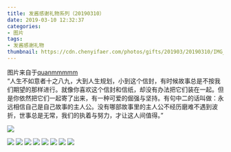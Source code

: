 ```yaml
---
title: 发酱感谢礼物系列（20190310）
date: 2019-03-10 12:32:37
categories:
- 图片
tags:
- 发酱感谢礼物
thumbnail: https://cdn.chenyifaer.com/photos/gifts/201903/20190310/IMG_5751.JPG
---
```


图片来自于<a href="https://weibo.com/p/1005051720171447" target="_blank">quanmmmmm</a><br/>“人生不如意者十之八九，大到人生规划，小到这个信封，有时候故事总是不按我们期望的那样进行。就像你喜欢这个信封和信纸，却没有办法把它们装在一起。但是你依然把它们一起寄了出来，有一种可爱的倔强与坚持。有句中二的话叫做：永远相信自己是自己故事的主人公。没有哪部故事里的主人公不经历磨难不遇到波折，世事总是无常，我们的执着与努力，才让这人间值得。”

![](https://cdn.chenyifaer.com/photos/gifts/201903/20190310/IMG_5751.JPG)

<!--more-->

![](https://cdn.chenyifaer.com/photos/gifts/201903/20190310/IMG_5752.JPG)
![](https://cdn.chenyifaer.com/photos/gifts/201903/20190310/IMG_5753.JPG)
![](https://cdn.chenyifaer.com/photos/gifts/201903/20190310/IMG_5754.JPG)
![](https://cdn.chenyifaer.com/photos/gifts/201903/20190310/IMG_5755.JPG)
![](https://cdn.chenyifaer.com/photos/gifts/201903/20190310/IMG_5756.JPG)
![](https://cdn.chenyifaer.com/photos/gifts/201903/20190310/IMG_5757.JPG)
![](https://cdn.chenyifaer.com/photos/gifts/201903/20190310/IMG_5758.JPG)
![](https://cdn.chenyifaer.com/photos/gifts/201903/20190310/IMG_5759.JPG)
